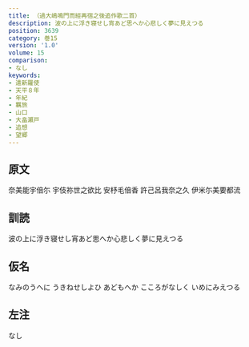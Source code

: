 ```yaml
---
title: （過大嶋鳴門而經再宿之後追作歌二首）
description: 波の上に浮き寝せし宵あど思へか心悲しく夢に見えつる
position: 3639
category: 巻15
version: '1.0'
volume: 15
comparison:
- なし
keywords:
- 遣新羅使
- 天平８年
- 年紀
- 羈旅
- 山口
- 大畠瀬戸
- 追想
- 望郷
---
```


## 原文

奈美能宇倍尓 宇伎祢世之欲比 安杼毛倍香 許己呂我奈之久 伊米尓美要都流

## 訓読

波の上に浮き寝せし宵あど思へか心悲しく夢に見えつる

## 仮名

なみのうへに うきねせしよひ あどもへか こころがなしく いめにみえつる

## 左注

なし
